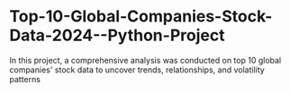 # Top-10-Global-Companies-Stock-Data-2024--Python-Project
In this project, a comprehensive analysis was conducted on top 10 global companies' stock data to uncover trends, relationships, and volatility patterns

